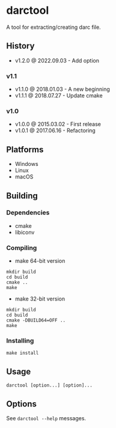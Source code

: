 # darctool

A tool for extracting/creating darc file.

## History

- v1.2.0 @ 2022.09.03 - Add option

### v1.1

- v1.1.0 @ 2018.01.03 - A new beginning
- v1.1.1 @ 2018.07.27 - Update cmake

### v1.0

- v1.0.0 @ 2015.03.02 - First release
- v1.0.1 @ 2017.06.16 - Refactoring

## Platforms

- Windows
- Linux
- macOS

## Building

### Dependencies

- cmake
- libiconv

### Compiling

- make 64-bit version

~~~Shell
mkdir build
cd build
cmake ..
make
~~~

- make 32-bit version

~~~Shell
mkdir build
cd build
cmake -DBUILD64=OFF ..
make
~~~

### Installing

~~~Shell
make install
~~~

## Usage

~~~Shell
darctool [option...] [option]...
~~~

## Options

See `darctool --help` messages.
